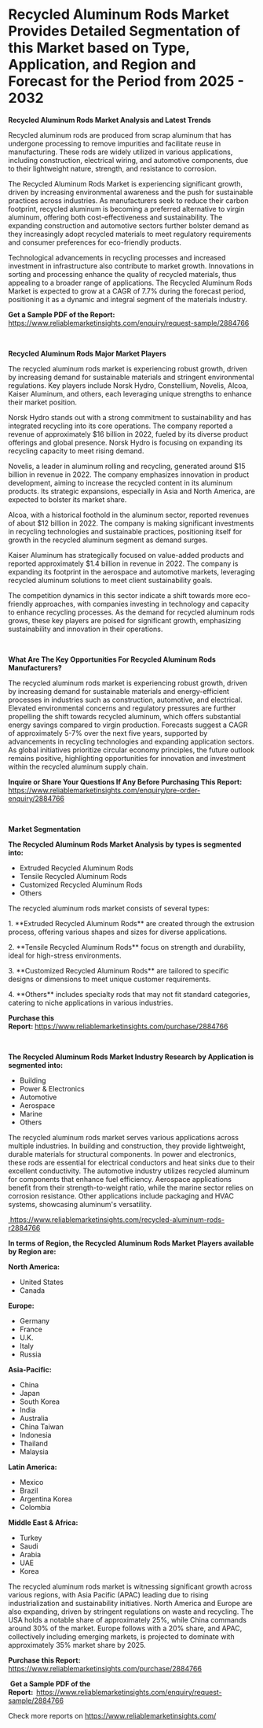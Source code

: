 <p><h1>Recycled Aluminum Rods Market Provides Detailed Segmentation of this Market based on Type, Application, and Region and Forecast for the Period from 2025 - 2032</h1></p><p><strong>Recycled Aluminum Rods Market Analysis and Latest Trends</strong></p>
<p><p>Recycled aluminum rods are produced from scrap aluminum that has undergone processing to remove impurities and facilitate reuse in manufacturing. These rods are widely utilized in various applications, including construction, electrical wiring, and automotive components, due to their lightweight nature, strength, and resistance to corrosion.</p><p>The Recycled Aluminum Rods Market is experiencing significant growth, driven by increasing environmental awareness and the push for sustainable practices across industries. As manufacturers seek to reduce their carbon footprint, recycled aluminum is becoming a preferred alternative to virgin aluminum, offering both cost-effectiveness and sustainability. The expanding construction and automotive sectors further bolster demand as they increasingly adopt recycled materials to meet regulatory requirements and consumer preferences for eco-friendly products.</p><p>Technological advancements in recycling processes and increased investment in infrastructure also contribute to market growth. Innovations in sorting and processing enhance the quality of recycled materials, thus appealing to a broader range of applications. The Recycled Aluminum Rods Market is expected to grow at a CAGR of 7.7% during the forecast period, positioning it as a dynamic and integral segment of the materials industry.</p></p>
<p><strong>Get a Sample PDF of the Report:&nbsp;</strong> <a href="https://www.reliablemarketinsights.com/enquiry/request-sample/2884766?utm_campaign=3277&utm_medium=2&utm_source=Github&utm_content=ia&utm_term=13032025&utm_id=recycled-aluminum-rods">https://www.reliablemarketinsights.com/enquiry/request-sample/2884766</a></p>
<p>&nbsp;</p>
<p><strong>Recycled Aluminum Rods Major Market Players</strong></p>
<p><p>The recycled aluminum rods market is experiencing robust growth, driven by increasing demand for sustainable materials and stringent environmental regulations. Key players include Norsk Hydro, Constellium, Novelis, Alcoa, Kaiser Aluminum, and others, each leveraging unique strengths to enhance their market position.</p><p>Norsk Hydro stands out with a strong commitment to sustainability and has integrated recycling into its core operations. The company reported a revenue of approximately $16 billion in 2022, fueled by its diverse product offerings and global presence. Norsk Hydro is focusing on expanding its recycling capacity to meet rising demand.</p><p>Novelis, a leader in aluminum rolling and recycling, generated around $15 billion in revenue in 2022. The company emphasizes innovation in product development, aiming to increase the recycled content in its aluminum products. Its strategic expansions, especially in Asia and North America, are expected to bolster its market share.</p><p>Alcoa, with a historical foothold in the aluminum sector, reported revenues of about $12 billion in 2022. The company is making significant investments in recycling technologies and sustainable practices, positioning itself for growth in the recycled aluminum segment as demand surges.</p><p>Kaiser Aluminum has strategically focused on value-added products and reported approximately $1.4 billion in revenue in 2022. The company is expanding its footprint in the aerospace and automotive markets, leveraging recycled aluminum solutions to meet client sustainability goals.</p><p>The competition dynamics in this sector indicate a shift towards more eco-friendly approaches, with companies investing in technology and capacity to enhance recycling processes. As the demand for recycled aluminum rods grows, these key players are poised for significant growth, emphasizing sustainability and innovation in their operations.</p></p>
<p>&nbsp;</p>
<p><strong>What Are The Key Opportunities For Recycled Aluminum Rods Manufacturers?</strong></p>
<p><p>The recycled aluminum rods market is experiencing robust growth, driven by increasing demand for sustainable materials and energy-efficient processes in industries such as construction, automotive, and electrical. Elevated environmental concerns and regulatory pressures are further propelling the shift towards recycled aluminum, which offers substantial energy savings compared to virgin production. Forecasts suggest a CAGR of approximately 5-7% over the next five years, supported by advancements in recycling technologies and expanding application sectors. As global initiatives prioritize circular economy principles, the future outlook remains positive, highlighting opportunities for innovation and investment within the recycled aluminum supply chain.</p></p>
<p><strong>Inquire or Share Your Questions If Any Before Purchasing This Report:</strong> <a href="https://www.reliablemarketinsights.com/enquiry/pre-order-enquiry/2884766?utm_campaign=3277&utm_medium=2&utm_source=Github&utm_content=ia&utm_term=13032025&utm_id=recycled-aluminum-rods">https://www.reliablemarketinsights.com/enquiry/pre-order-enquiry/2884766</a></p>
<p>&nbsp;</p>
<p><strong>Market Segmentation</strong></p>
<p><strong>The Recycled Aluminum Rods Market Analysis by types is segmented into:</strong></p>
<p><ul><li>Extruded Recycled Aluminum Rods</li><li>Tensile Recycled Aluminum Rods</li><li>Customized Recycled Aluminum Rods</li><li>Others</li></ul></p>
<p><p>The recycled aluminum rods market consists of several types: </p><p>1. **Extruded Recycled Aluminum Rods** are created through the extrusion process, offering various shapes and sizes for diverse applications.</p><p>2. **Tensile Recycled Aluminum Rods** focus on strength and durability, ideal for high-stress environments.</p><p>3. **Customized Recycled Aluminum Rods** are tailored to specific designs or dimensions to meet unique customer requirements.</p><p>4. **Others** includes specialty rods that may not fit standard categories, catering to niche applications in various industries.</p></p>
<p><strong>Purchase this Report:&nbsp;</strong><a href="https://www.reliablemarketinsights.com/purchase/2884766?utm_campaign=3277&utm_medium=2&utm_source=Github&utm_content=ia&utm_term=13032025&utm_id=recycled-aluminum-rods">https://www.reliablemarketinsights.com/purchase/2884766</a></p>
<p>&nbsp;</p>
<p><strong>The Recycled Aluminum Rods Market Industry Research by Application is segmented into:</strong></p>
<p><ul><li>Building</li><li>Power & Electronics</li><li>Automotive</li><li>Aerospace</li><li>Marine</li><li>Others</li></ul></p>
<p><p>The recycled aluminum rods market serves various applications across multiple industries. In building and construction, they provide lightweight, durable materials for structural components. In power and electronics, these rods are essential for electrical conductors and heat sinks due to their excellent conductivity. The automotive industry utilizes recycled aluminum for components that enhance fuel efficiency. Aerospace applications benefit from their strength-to-weight ratio, while the marine sector relies on corrosion resistance. Other applications include packaging and HVAC systems, showcasing aluminum's versatility.</p></p>
<p><a href="https://www.reliablemarketinsights.com/recycled-aluminum-rods-r2884766?utm_campaign=3277&utm_medium=2&utm_source=Github&utm_content=ia&utm_term=13032025&utm_id=recycled-aluminum-rods">&nbsp;https://www.reliablemarketinsights.com/recycled-aluminum-rods-r2884766</a></p>
<p><strong>In terms of Region, the Recycled Aluminum Rods Market Players available by Region are:</strong></p>
<p>
    <p> <strong> North America: </strong>
        <ul>
            <li>United States</li>
            <li>Canada</li>
        </ul>
        </p> 
    <p> <strong> Europe: </strong>
        <ul>
            <li>Germany</li>
            <li>France</li>
            <li>U.K.</li>
            <li>Italy</li>
            <li>Russia</li>
        </ul>
        </p> 
    <p> <strong> Asia-Pacific: </strong>
        <ul>
            <li>China</li>
            <li>Japan</li>
            <li>South Korea</li>
            <li>India</li>
            <li>Australia</li>
            <li>China Taiwan</li>
            <li>Indonesia</li>
            <li>Thailand</li>
            <li>Malaysia</li>
        </ul>
        </p> 
    <p> <strong> Latin America: </strong>
        <ul>
            <li>Mexico</li>
            <li>Brazil</li>
            <li>Argentina Korea</li>
            <li>Colombia</li>
        </ul>
        </p> 
    <p> <strong> Middle East & Africa: </strong>
        <ul>
            <li>Turkey</li>
            <li>Saudi</li>
            <li>Arabia</li>
            <li>UAE</li>
            <li>Korea</li>
        </ul>
    </p>
    </p>
<p><p>The recycled aluminum rods market is witnessing significant growth across various regions, with Asia Pacific (APAC) leading due to rising industrialization and sustainability initiatives. North America and Europe are also expanding, driven by stringent regulations on waste and recycling. The USA holds a notable share of approximately 25%, while China commands around 30% of the market. Europe follows with a 20% share, and APAC, collectively including emerging markets, is projected to dominate with approximately 35% market share by 2025.</p></p>
<p><strong>Purchase this Report: </strong><a href="https://www.reliablemarketinsights.com/purchase/2884766?utm_campaign=3277&utm_medium=2&utm_source=Github&utm_content=ia&utm_term=13032025&utm_id=recycled-aluminum-rods">https://www.reliablemarketinsights.com/purchase/2884766</a></p>
<p>&nbsp;<strong>Get a Sample PDF of the Report:&nbsp;&nbsp;</strong><a href="https://www.reliablemarketinsights.com/enquiry/request-sample/2884766?utm_campaign=3277&utm_medium=2&utm_source=Github&utm_content=ia&utm_term=13032025&utm_id=recycled-aluminum-rods">https://www.reliablemarketinsights.com/enquiry/request-sample/2884766</a></p>
<p><strong></strong></p>
<p>Check more reports on <a href="https://www.reliablemarketinsights.com/?utm_campaign=3277&utm_medium=2&utm_source=Github&utm_content=ia&utm_term=13032025&utm_id=recycled-aluminum-rods">https://www.reliablemarketinsights.com/</a></p>